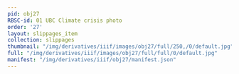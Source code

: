 ```yaml
---
pid: obj27
RBSC-id: 01 UBC Climate crisis photo
order: '27'
layout: slippages_item
collection: slippages
thumbnail: "/img/derivatives/iiif/images/obj27/full/250,/0/default.jpg"
full: "/img/derivatives/iiif/images/obj27/full/full/0/default.jpg"
manifest: "/img/derivatives/iiif/obj27/manifest.json"
---
```

